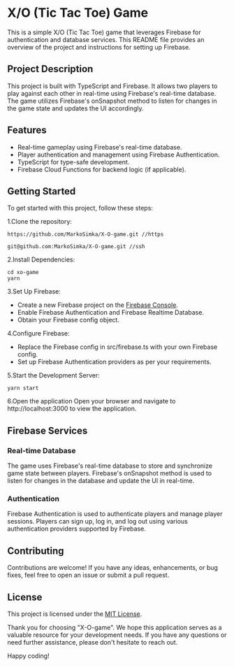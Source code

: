 # X/O (Tic Tac Toe) Game

This is a simple X/O (Tic Tac Toe) game that leverages Firebase for authentication and database services. This README file provides an overview of the project and instructions for setting up Firebase.

##  Project Description

This project is built with TypeScript and Firebase. It allows two players to play against each other in real-time using Firebase's real-time database. The game utilizes Firebase's onSnapshot method to listen for changes in the game state and updates the UI accordingly.

##  Features
  *  Real-time gameplay using Firebase's real-time database.
  *  Player authentication and management using Firebase Authentication.
  *  TypeScript for type-safe development.
  *  Firebase Cloud Functions for backend logic (if applicable).

##  Getting Started

To get started with this project, follow these steps:

1.Clone the repository:

    https://github.com/MarkoSimka/X-O-game.git //https

    git@github.com:MarkoSimka/X-O-game.git //ssh

2.Install Dependencies:

    cd xo-game
    yarn

3.Set Up Firebase:
  * Create a new Firebase project on the [Firebase Console](https://console.firebase.google.com).
  * Enable Firebase Authentication and Firebase Realtime Database.
  * Obtain your Firebase config object.

4.Configure Firebase:
  *  Replace the Firebase config in src/firebase.ts with your own Firebase config.
  *  Set up Firebase Authentication providers as per your requirements.

5.Start the Development Server:

    yarn start

6.Open the application
Open your browser and navigate to http://localhost:3000 to view the application.


##  Firebase Services

###  Real-time Database
The game uses Firebase's real-time database to store and synchronize game state between players. Firebase's onSnapshot method is used to listen for changes in the database and update the UI in real-time.

###  Authentication
Firebase Authentication is used to authenticate players and manage player sessions. Players can sign up, log in, and log out using various authentication providers supported by Firebase.

##  Contributing
Contributions are welcome! If you have any ideas, enhancements, or bug fixes, feel free to open an issue or submit a pull request.

##  License
This project is licensed under the [MIT License](https://opensource.org/license/mit).

Thank you for choosing "X-O-game". We hope this application serves as a valuable resource for your development needs. If you have any questions or need further assistance, please don't hesitate to reach out.

Happy coding!


